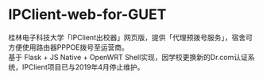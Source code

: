 # IPClient-web-for-GUET

桂林电子科技大学「IPClient出校器」网页版，提供「代理预拨号服务」，宿舍可方便使用路由器PPPOE拨号至运营商。  
基于 Flask + JS Native + OpenWRT Shell实现，因学校更换新的Dr.com认证系统，IPClient项目已与2019年4月停止维护。
